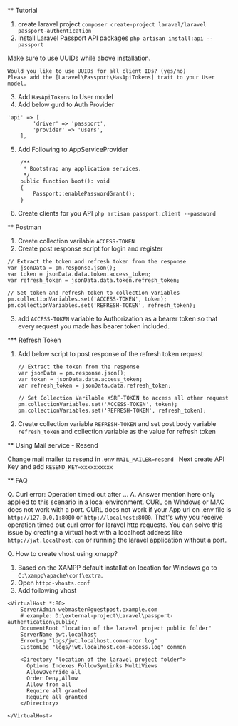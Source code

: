 
** Tutorial
1. create laravel project
```composer create-project laravel/laravel passport-authentication```
2. Install Laravel Passport API packages
```php artisan install:api --passport```

Make sure to use UUIDs while above installation.
```
Would you like to use UUIDs for all client IDs? (yes/no)
Please add the [Laravel\Passport\HasApiTokens] trait to your User model.  
```
3. Add ```HasApiTokens``` to User model
4. Add below gurd to Auth Provider
```
'api' => [
        'driver' => 'passport',
        'provider' => 'users',
    ],
```
5. Add Following to AppServiceProvider
```
    /**
     * Bootstrap any application services.
     */
    public function boot(): void
    {
        Passport::enablePasswordGrant();
    }
```

6. Create clients for you API
```php artisan passport:client --password```


** Postman
1. Create collection varilable ```ACCESS-TOKEN```
2. Create post response script for login and register
```
// Extract the token and refresh token from the response
var jsonData = pm.response.json();
var token = jsonData.data.token.access_token;
var refresh_token = jsonData.data.token.refresh_token;

// Set token and refresh token to collection variables
pm.collectionVariables.set('ACCESS-TOKEN', token);
pm.collectionVariables.set('REFRESH-TOKEN', refresh_token);

```
3. add ```ACCESS-TOKEN``` variable to Authorization as a bearer token so that every request you made has bearer token included.

*** Refresh Token
1. Add below script to post response of the refresh token request
    ```
    // Extract the token from the response
    var jsonData = pm.response.json();
    var token = jsonData.data.access_token;
    var refresh_token = jsonData.data.refresh_token;

    // Set Collection Varilable XSRF-TOKEN to access all other request
    pm.collectionVariables.set('ACCESS-TOKEN', token);
    pm.collectionVariables.set('REFRESH-TOKEN', refresh_token);
    ```
2. Create collection variable ```REFRESH-TOKEN``` and set post body variable ```refresh_token``` and collection variable as the value for refresh token

** Using Mail service - Resend

Change mail mailer to resend in .env ```MAIL_MAILER=resend ```
Next create API Key and add ```RESEND_KEY=xxxxxxxxxx```

** FAQ

Q. Curl error: Operation timed out after ...
A. Answer mention here only applied to this scenario in a local environment. CURL on Windows or MAC does not work with a port. CURL does not work if your App url on .env file is ```http://127.0.0.1:8000``` or ```http://localhost:8000```. That's why you receive operation timed out curl error for laravel http requests. You can solve this issue by creating a virtual host with a localhost address like ```http://jwt.localhost.com``` or running the laravel application without a port.

Q. How to create vhost using xmapp?
1. Based on the XAMPP default installation location for Windows go to ```C:\xampp\apache\conf\extra```. 
2. Open ```httpd-vhosts.conf```
3. Add following vhost
```
<VirtualHost *:80>
    ServerAdmin webmaster@guestpost.example.com
    # example: D:\external-project\Laravel\passport-authentication\public/
    DocumentRoot "location of the laravel project public folder"
    ServerName jwt.localhost
    ErrorLog "logs/jwt.localhost.com-error.log"
    CustomLog "logs/jwt.localhost.com-access.log" common
     
    <Directory "location of the laravel project folder">
      Options Indexes FollowSymLinks MultiViews
      AllowOverride all
      Order Deny,Allow
      Allow from all
      Require all granted
      Require all granted    
    </Directory>

</VirtualHost>

```

